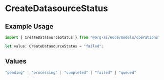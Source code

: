 # CreateDatasourceStatus

## Example Usage

```typescript
import { CreateDatasourceStatus } from "@orq-ai/node/models/operations";

let value: CreateDatasourceStatus = "failed";
```

## Values

```typescript
"pending" | "processing" | "completed" | "failed" | "queued"
```